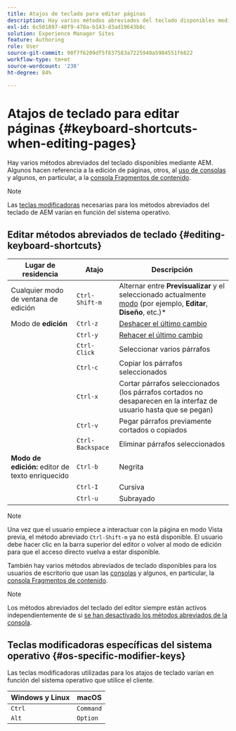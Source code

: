 ```yaml
---
title: Atajos de teclado para editar páginas
description: Hay varios métodos abreviados del teclado disponibles mediante AEM, incluidos algunos para la edición de páginas
exl-id: 6c501897-48f9-478a-b143-d3ad19643b8c
solution: Experience Manager Sites
feature: Authoring
role: User
source-git-commit: 90f7f6209df5f837583a7225940a5984551f6622
workflow-type: tm+mt
source-wordcount: '238'
ht-degree: 84%

---
```


# Atajos de teclado para editar páginas {#keyboard-shortcuts-when-editing-pages}

Hay varios métodos abreviados del teclado disponibles mediante AEM. Algunos hacen referencia a la edición de páginas, otros, al [uso de consolas](/help/sites-cloud/authoring/sites-console/keyboard-shortcuts.md) y algunos, en particular, a la [consola Fragmentos de contenido](/help/sites-cloud/administering/content-fragments/keyboard-shortcuts.md).

>[!NOTE]
>
>Las [teclas modificadoras](#os-specific-modifier-keys) necesarias para los métodos abreviados del teclado de AEM varían en función del sistema operativo.

## Editar métodos abreviados de teclado {#editing-keyboard-shortcuts}

| Lugar de residencia | Atajo | Descripción |
|---|---|---|
| Cualquier modo de ventana de edición | `Ctrl-Shift-m` | Alternar entre **Previsualizar** y el seleccionado actualmente [modo](/help/sites-cloud/authoring/page-editor/introduction.md#mode-selector) (por ejemplo, **Editar**, **Diseño**, etc.)* |
| Modo de **edición** | `Ctrl-z` | [Deshacer el último cambio](/help/sites-cloud/authoring/page-editor/edit-content.md) |
|  | `Ctrl-y` | [Rehacer el último cambio](/help/sites-cloud/authoring/page-editor/edit-content.md#undoing-and-redoing-page-edits) |
|  | `Ctrl-Click` | Seleccionar varios párrafos |
|  | `Ctrl-c` | Copiar los párrafos seleccionados |
|  | `Ctrl-x` | Cortar párrafos seleccionados (los párrafos cortados no desaparecen en la interfaz de usuario hasta que se pegan) |
|  | `Ctrl-v` | Pegar párrafos previamente cortados o copiados |
|  | `Ctrl-Backspace` | Eliminar párrafos seleccionados |
| **Modo de edición:** editor de texto enriquecido | `Ctrl-b` | Negrita |
|  | `Ctrl-I` | Cursiva |
|  | `Ctrl-u` | Subrayado |

>[!NOTE]
>
>Una vez que el usuario empiece a interactuar con la página en modo Vista previa, el método abreviado `Ctrl-Shift-m` ya no está disponible. El usuario debe hacer clic en la barra superior del editor o volver al modo de edición para que el acceso directo vuelva a estar disponible.

También hay varios métodos abreviados de teclado disponibles para los usuarios de escritorio que usan las [consolas](/help/sites-cloud/authoring/sites-console/keyboard-shortcuts.md) y algunos, en particular, la [consola Fragmentos de contenido](/help/sites-cloud/administering/content-fragments/keyboard-shortcuts.md).

>[!NOTE]
>
>Los métodos abreviados del teclado del editor siempre están activos independientemente de si [se han desactivado los métodos abreviados de la consola](/help/sites-cloud/authoring/sites-console/keyboard-shortcuts.md#deactivating-keyboard-shortcuts).

## Teclas modificadoras específicas del sistema operativo {#os-specific-modifier-keys}

Las teclas modificadoras utilizadas para los atajos de teclado varían en función del sistema operativo que utilice el cliente.

| Windows y Linux | macOS |
|---|---|
| `Ctrl` | `Command` |
| `Alt` | `Option` |
